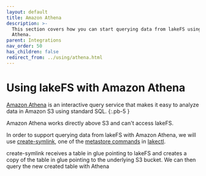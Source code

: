 ```yaml
---
layout: default
title: Amazon Athena
description: >-
  This section covers how you can start querying data from lakeFS using Amazon
  Athena.
parent: Integrations
nav_order: 50
has_children: false
redirect_from: ../using/athena.html
---
```


# Using lakeFS with Amazon Athena

[Amazon Athena](https://aws.amazon.com/athena/) is an interactive query service that makes it easy to analyze data in Amazon S3 using standard SQL. {:.pb-5 }

Amazon Athena works directly above S3 and can't access lakeFS.

In order to support querying data from lakeFS with Amazon Athena, we will use [create-symlink](glue_hive_metastore.md#create-symlink), one of the [metastore commands](glue_hive_metastore.md) in [lakectl](../reference/commands.md).

create-symlink receives a table in glue pointing to lakeFS and creates a copy of the table in glue pointing to the underlying S3 bucket. We can then query the new created table with Athena


